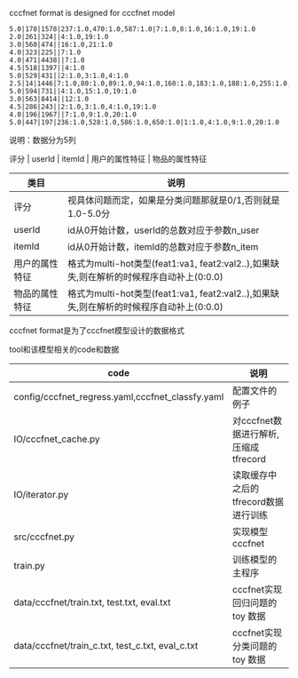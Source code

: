 cccfnet format is designed for cccfnet model

```
5.0|178|1578|237:1.0,470:1.0,587:1.0|7:1.0,8:1.0,16:1.0,19:1.0
2.0|261|324||4:1.0,19:1.0
3.0|560|474||16:1.0,21:1.0
4.0|323|225||7:1.0
4.0|471|4438||7:1.0
4.5|518|1397||4:1.0
5.0|529|431||2:1.0,3:1.0,4:1.0
2.5|14|1446|7:1.0,80:1.0,89:1.0,94:1.0,160:1.0,183:1.0,188:1.0,255:1.0,527:1.0,573:1.0,577:1.0,604:1.0,632:1.0,716:1.0|4:1.0
5.0|594|731||4:1.0,15:1.0,19:1.0
3.0|563|8414||12:1.0
4.5|286|243||2:1.0,3:1.0,4:1.0,19:1.0
4.0|196|1967||7:1.0,9:1.0,20:1.0
5.0|447|197|236:1.0,528:1.0,586:1.0,650:1.0|1:1.0,4:1.0,9:1.0,20:1.0

```
说明：数据分为5列

评分 | userId | itemId | 用户的属性特征 | 物品的属性特征
 
类目 | 说明 | 
----|------| 
评分 | 视具体问题而定，如果是分类问题那就是0/1,否则就是1.0-5.0分 | 
userId | id从0开始计数，userId的总数对应于参数n_user |   
itemId | id从0开始计数，itemId的总数对应于参数n_item | 
用户的属性特征 | 格式为multi-hot类型(feat1:va1, feat2:val2..),如果缺失,则在解析的时候程序自动补上(0:0.0) |   
物品的属性特征 | 格式为multi-hot类型(feat1:va1, feat2:val2..),如果缺失,则在解析的时候程序自动补上(0:0.0) |

cccfnet format是为了cccfnet模型设计的数据格式

tool和该模型相关的code和数据

code | 说明 | 
----|------|
config/cccfnet_regress.yaml,cccfnet_classfy.yaml | 配置文件的例子 |
IO/cccfnet_cache.py | 对cccfnet数据进行解析,压缩成tfrecord |
IO/iterator.py | 读取缓存中之后的tfrecord数据进行训练 |
src/cccfnet.py | 实现模型cccfnet |
train.py | 训练模型的主程序 |
data/cccfnet/train.txt, test.txt, eval.txt | cccfnet实现回归问题的toy 数据 |
data/cccfnet/train_c.txt, test_c.txt, eval_c.txt | cccfnet实现分类问题的toy 数据 |